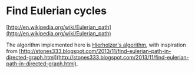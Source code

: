 # Find Eulerian cycles

[http://en.wikipedia.org/wiki/Eulerian_path](http://en.wikipedia.org/wiki/Eulerian_path)

The algorithm implemented here is [Hierholzer's algorithm](http://en.wikipedia.org/wiki/Eulerian_path#Hierholzer.27s_algorithm), with inspiration from [http://stones333.blogspot.com/2013/11/find-eulerian-path-in-directed-graph.html](http://stones333.blogspot.com/2013/11/find-eulerian-path-in-directed-graph.html).
